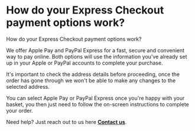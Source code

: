 # How do your Express Checkout payment options work?

How do your Express Checkout payment options work?

We offer Apple Pay and PayPal Express for a fast, secure and convenient way to pay online. Both options will use the information you've already set up in your Apple or PayPal accounts to complete your purchase.

It's important to check the address details before proceeding, once the order has gone through we won't be able to make any changes to the selected address.

You can select Apple Pay or PayPal Express once you're happy with your basket, you then just need to follow the on-screen instructions to complete your order.

Need help? Just reach out to us here **[Contact us](/hc/en-gb/articles/20011957983378)**.
